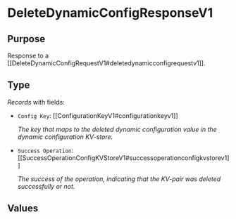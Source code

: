 # DeleteDynamicConfigResponseV1

## Purpose

<!-- ANCHOR: purpose -->
Response to a [[DeleteDynamicConfigRequestV1#deletedynamicconfigrequestv1]].
<!-- ANCHOR_END: purpose -->

## Type

<!-- ANCHOR: type -->
<div class="type">

*Records* with fields:
- `Config Key`: [[ConfigurationKeyV1#configurationkeyv1]]

  *The key that maps to the deleted dynamic configuration value in the dynamic configuration KV-store.*

- `Success Operation`: [[SuccessOperationConfigKVStoreV1#successoperationconfigkvstorev1]]

  *The success of the operation, indicating that the KV-pair was deleted successfully or not.*


</div>
<!-- ANCHOR_END: type -->

## Values


